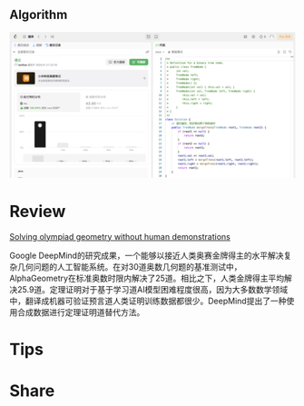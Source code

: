 ## Algorithm

![ianxiao-2024-01-21-lc.png](../../images/temp/ianxiao-2024-01-21-lc.png)

# Review

[Solving olympiad geometry without human demonstrations](https://www.nature.com/articles/s41586-023-06747-5)

Google DeepMind的研究成果，一个能够以接近人类奥赛金牌得主的水平解决复杂几何问题的人工智能系统。在对30道奥数几何题的基准测试中，AlphaGeometry在标准奥数时限内解决了25道。相比之下，人类金牌得主平均解决25.9道。定理证明对于基于学习道AI模型困难程度很高，因为大多数数学领域中，翻译成机器可验证预言道人类证明训练数据都很少。DeepMind提出了一种使用合成数据进行定理证明道替代方法。

# Tips


# Share
